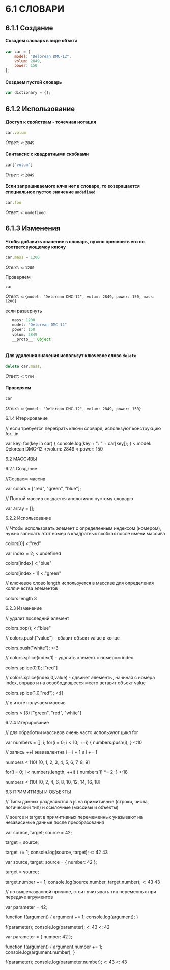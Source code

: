 # 6.1 СЛОВАРИ

## 6.1.1 Создание

#### Созадем словарь в виде объкта

```js
var car = {
    model: "Delorean DMC-12",
    volum: 2849,
    power: 150
};
```

#### Создаем пустой словарь

```js
var dictionary = {};
```


## 6.1.2 Использование

#### Доступ к свойствам - точечная нотация

```js
car.volum
```
*Ответ:* `<:2849`

#### Синтаксис с квадратными скобками

```js
car["volum"]
```
*Ответ:* `<:2849`

#### Если запрашиваемого клча нет в словаре, то возвращается специальное пустое значение `undefined`

```js
car.foo
```
*Ответ:* `<:undefined`


## 6.1.3 Изменения

#### Чтобы добавить значение в словарь, нужно присвоить его по соответсвующемоу ключу

```js
car.mass = 1200
```
*Ответ:* `<:1200`

Проверяем

```js
car
```
*Ответ:* `<:{model: "Delorean DMC-12", volum: 2849, power: 150, mass: 1200}`

если развернуть

```js  
   mass: 1200
   model: "Delorean DMC-12"
   power: 150
   volum: 2849
   __proto__: Object
   
```
  
#### Для удаления значения использут ключевое слово `delete`

```js
delete car.mass;
```
*Ответ:* `<:true`

#### Проверяем

```js
car
```
*Ответ:* `<:{model: "Delorean DMC-12", volum: 2849, power: 150}`



6.1.4 Итерирование

// если требуется перебрать ключи словаря, используют конструкцию for...in

var key;
for(key in car) {
    console.log(key + ": " + car[key]);
}
<:model: Delorean DMC-12
<:volum: 2849
<:power: 150



6.2 МАССИВЫ

6.2.1 Создание

//Создаем массив

var colors = ["red", "green", "blue"];

// Постой массив создается анологично пустому словарю

var array = [];

6.2.2 Использование

// Чтобы использовать элемент с определенным индексом (номером), нужно записать этот номер в квадратных скобках после имени массива

colors[0]
<:"red"

var index = 2;
<:undefined

colors[index]
<:"blue"

colors[index - 1]
<:"green"

// ключевое слово length используется в массиве для определения колличества элементов 

colors.length
3


6.2.3 Изменение

// удалит последний элемент

colors.pop();
<:"blue"

// colors.push("value") - обавит объект value в конце

colors.push("white");
<:3

// colors.splice(index,1) - удалить элемент с номером index

colors.splice(0,1);
["red"]

// colors.splice(index,0,value) - сдвинет элементы, начиная с номера index, вправо и на освободившееся место вставит объект value

colors.splice(1,0,"red");
<:[]

// в итоге получаем массив

colors
<:(3) ["green", "red", "white"]


6.2.4 Итерирование

// для обработки массивов очень часто используют цикл for

var numbers = [], i;
for(i = 0; i < 10; ++i) {
    numbers.push(i);
}
<:10

// запись ++i эквивалентна i = i + 1 и  i += 1

numbers
<:(10) [0, 1, 2, 3, 4, 5, 6, 7, 8, 9]

for(i = 0; i < numbers.length; ++i) {
    numbers[i] *= 2;
}
<:18

numbers
<:(10) [0, 2, 4, 6, 8, 10, 12, 14, 16, 18]


6.3 ПРИМИТИВЫ И ОБЪЕКТЫ

// Типы данных разделяются в js на примитивные (строки, числа, логический тип) и ссылочные (массивы и объекты)

// source и target в примитивных перемеменных указывают на независимые данные после преобразования

var source, target;
source = 42;

target = source;

target += 1;
console.log(source, target);
<: 42 43


var source, target;
source = { number: 42 };

target = source;

target.number += 1;
console.log(source.number, target.number);
<: 43 43


// по вышеназванной причине, стоит учитывать тип переменных при передаче агрументов


var parameter = 42;

function f(argument) {
    argument += 1;
    console.log(argument);
}

f(parameter);
console.log(parameter);
<: 43
<: 42


var parameter = { number: 42 };

function f(argument) {
    argument.number += 1;
    console.log(argument.number);
}

f(parameter);
console.log(parameter.number);
<: 43
<: 43

